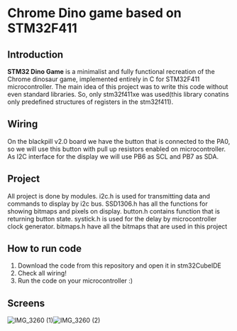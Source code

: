 # Chrome Dino game based on STM32F411

## Introduction

**STM32 Dino Game** is a minimalist and fully functional recreation of the Chrome dinosaur game, implemented entirely in C for STM32F411 microcontroller. The main idea of this project was to write this code without even standard libraries. So, only stm32f411xe was used(this library conatins only predefined structures of registers in the stm32f411). 


## Wiring
On the blackpill v2.0 board we have the button that is connected to the PA0, so we will use this button with pull up resistors enabled on microcontroller. As I2C interface for the display we will use PB6 as SCL and PB7 as SDA.

## Project
All project is done by modules. i2c.h is used for transmitting data and commands to display by i2c bus. SSD1306.h has all the functions for showing bitmaps and pixels on display. button.h contains function that is returning button state. systick.h is used for the delay by microcontroller clock generator. bitmaps.h have all the bitmaps that are used in this project

## How to run code
1. Download the code from this repository and open it in stm32CubeIDE
2. Check all wiring!
3. Run the code on your microcontroller :)

## Screens
![IMG_3260 (1)](https://github.com/user-attachments/assets/18e70cb2-4bcf-48c3-ac7d-1bf50a464982)![IMG_3260 (2)](https://github.com/user-attachments/assets/8246c523-676a-4e4e-b7c4-e23afcda3287)
